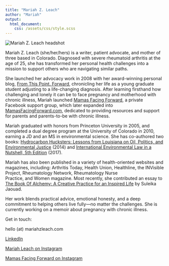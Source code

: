 ```yaml
---
title: "Mariah Z. Leach"
author: "Mariah"
output: 
  html_document:
    css: /assets/css/style.scss
---
```


![Mariah Z. Leach headshot](https://www.arthritis.com/sites/default/files/mariah-img_1_0.jpg)


Mariah Z. Leach (she/her/hers) is a writer, patient advocate, and mother of three based in Colorado. Diagnosed with severe rheumatoid arthritis at the age of 25, she has transformed her personal health challenges into a mission to support others who are navigating similar paths. 

She launched her advocacy work in 2008 with her award-winning personal blog, [From This Point. Forward](http://www.fromthispointforward.com), chronicling her life as a young graduate student adjusting to a life-changing diagnosis. After learning firsthand how challenging and lonely it can be to face pregnancy and motherhood with chronic illness, Mariah launched [Mamas Facing Forward](https://www.facebook.com/groups/mamasfacingforward), a private Facebook support group, which later expanded into [MamasFacingForward.com](https://www.mamasfacingforward.com), dedicated to providing resources and support for parents and parents-to-be with chronic illness.

Mariah graduated with honors from Princeton University in 2005, and completed a dual degree program at the University of Colorado in 2010, earning a JD and an MS in environmental science. She has co-authored two books: [Hydrocarbon Hucksters: Lessons from Louisiana on Oil, Politics, and Environmental Justice](https://www.goodreads.com/book/show/17783332-hydrocarbon-hucksters) (2014) and [International Environmental Law in a Nutshell, 5th Edition](https://www.goodreads.com/book/show/35519769-international-environmental-law-in-a-nutshell) (2017). 

Mariah has also been published in a variety of health-oriented websites and magazines, including: Arthritis Today, Health Union, Healthline, the INVisible Project, Rheumatology Network, Rheumatology Nurse Practice, and Women magazine. Most recently, she contributed an essay to [The Book Of Alchemy: A Creative Practice for an Inspired Life](https://www.goodreads.com/book/show/217245588-the-book-of-alchemy) by Suleika Jaouad. 

Her work blends practical advice, emotional honesty, and a deep commitment to helping others live fully—no matter the challenges. She is currently working on a memoir about pregnancy with chronic illness.

Get in touch:

hello (at) mariahzleach.com

[LinkedIn](https://www.linkedin.com/in/mariahzebrowski/)

[Mariah Leach on Instagram](https://www.instagram.com/fromthispoint.forward)

[Mamas Facing Forward on Instagram](https://www.instagram.com/mamasforward/)